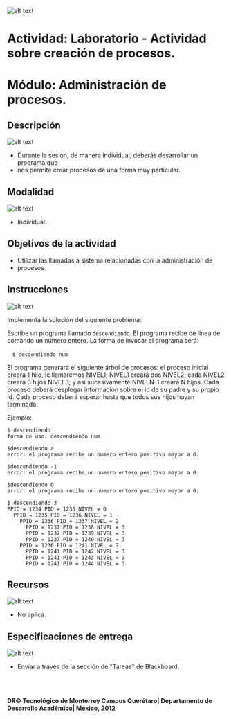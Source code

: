 ![alt text](https://github.com/Manchas2k4/advanced_programming/blob/master/documents/images/d_a.png "Actividades")

# Actividad: Laboratorio - Actividad sobre creación de procesos.

# Módulo: Administración de procesos.


## Descripción

![alt text](https://github.com/Manchas2k4/advanced_programming/blob/master/documents/images/d_b.png "Descripción") 
* Durante la sesión, de manera individual, deberás desarrollar un programa que 
* nos permite crear procesos de una forma muy particular.

## Modalidad

![alt text](https://github.com/Manchas2k4/advanced_programming/blob/master/documents/images/d_c.png "Modalidad") 
* Individual.

## Objetivos de la actividad
* Utilizar las llamadas a sistema relacionadas con la administración de
* procesos.

## Instrucciones
  
![alt text](https://github.com/Manchas2k4/advanced_programming/blob/master/documents/images/d_d.png "Instrucciones")
  
  Implementa la solución del siguiente problema:
  
  Escribe un programa llamado `descendiendo`. El programa recibe de línea de
  comando un número entero. La forma de invocar el programa será:

    `$ descendiendo num`

   El programa generará el siguiente árbol de procesos: el proceso inicial
   creará 1 hijo, le llamaremos NIVEL1; NIVEL1 creará dos NIVEL2; cada NIVEL2
   creará 3 hijos NIVEL3; y así sucesivamente NIVELN-1 creará N hijos.
   Cada proceso deberá desplegar información sobre el id de su padre y su
   propio id. Cada proceso deberá esperar hasta que todos sus hijos hayan
   terminado.

   Ejemplo:

```
$ descendiendo
forma de uso: descendiendo num

$descendiendo a
error: el programa recibe un numero entero positivo mayor a 0.

$descendiendo -1
error: el programa recibe un numero entero positivo mayor a 0.

$descendiendo 0
error: el programa recibe un numero entero positivo mayor a 0.

$ descendiendo 3
PPID = 1234 PID = 1235 NIVEL = 0
  PPID = 1235 PID = 1236 NIVEL = 1
    PPID = 1236 PID = 1237 NIVEL = 2
      PPID = 1237 PID = 1238 NIVEL = 3
      PPID = 1237 PID = 1239 NIVEL = 3
      PPID = 1237 PID = 1240 NIVEL = 3
    PPID = 1236 PID = 1241 NIVEL = 2
      PPID = 1241 PID = 1242 NIVEL = 3
      PPID = 1241 PID = 1243 NIVEL = 3
      PPID = 1241 PID = 1244 NIVEL = 3
```

## Recursos

![alt text](https://github.com/Manchas2k4/advanced_programming/blob/master/documents/images/d_e.png "Recursos")
* No aplica.

## Especificaciones de entrega

![alt text](https://github.com/Manchas2k4/advanced_programming/blob/master/documents/images/d_f.png "Especificaciones")
* Enviar a través de la sección de "Tareas" de Blackboard.


<br>
<br>

**DR© Tecnológico de Monterrey Campus Querétaro| Departamento de Desarrollo Académico| México, 2012**
